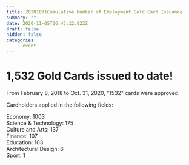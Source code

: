 ```yaml
---
title: 20201031Cumulative Number of Employment Gold Card Issuance
summary: ""
date: 2020-11-05T06:45:12.922Z
draft: false
hidden: false
categories:
    - event
---
```

# 1,532 Gold Cards issued to date!

From February 8, 2018 to Oct. 31, 2020, "1532" cards were approved.

Cardholders applied in the following fields:

Economy: 1003\
Science & Technology: 175\
Culture and Arts: 137\
Finance: 107\
Education: 103\
Architectural Design: 6\
Sport: 1